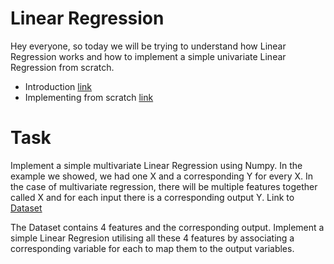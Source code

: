 # Linear Regression

Hey everyone, so today we will be trying to understand how Linear Regression works and how to implement a simple univariate Linear Regression from scratch.

- Introduction [link](Lin-red.md)
- Implementing from scratch [link](Linear-Regression%20Notebook.ipynb)

# Task 

Implement a simple multivariate Linear Regression using Numpy. In the example we showed, we had one X and a corresponding Y for every X. In the case of multivariate regression, there will be multiple features together called X and for each input there is a corresponding output Y. Link to [Dataset](data/multi.csv)

The Dataset contains 4 features and the corresponding output. Implement a simple Linear Regresion utilising all these 4 features by associating a corresponding variable for each to map them to the output variables.


